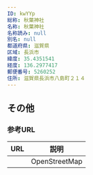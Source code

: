 ```yaml
---
ID: kwYYp
総称: 秋葉神社
名称: 秋葉神社
名称読み: null
別名: null
都道府県: 滋賀県
区域: 長浜市
緯度: 35.4351541
経度: 136.2977417
郵便番号: 5260252
住所: 滋賀県長浜市八島町２１４
---
```


## その他

### 参考URL

| URL | 説明          |
| --- | ------------- |
|     | OpenStreetMap |
